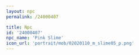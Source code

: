 ```yaml
---
layout: npc
permalink: /24000407

title: Npc
id: '24000407'
npc_name: 'Pink Slime'
icon_url: 'portrait/mob/02020110_m_slime05_p.png'
---
```

